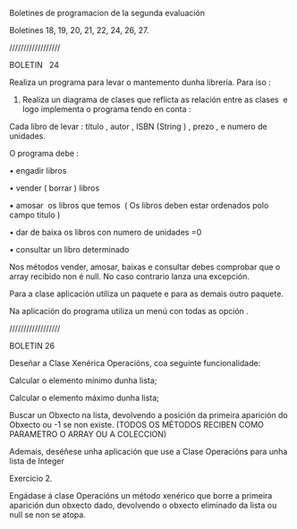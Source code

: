 Boletines de programacion de la segunda evaluación

Boletines 18, 19, 20, 21, 22, 24, 26, 27.

//////////////////

BOLETIN   24

Realiza un programa para levar o mantemento dunha librería. Para iso :

1. Realiza un diagrama de clases que reflicta as relación entre as clases  e logo implementa o programa tendo en conta :

Cada libro de levar : título , autor , ISBN (String ) , prezo , e  numero de unidades.

O programa debe :

• engadir libros

• vender ( borrar ) libros 

▪ amosar  os libros que temos  ( Os libros deben estar ordenados polo campo titulo )

• dar de baixa os libros con numero de unidades =0

• consultar un libro determinado

Nos métodos vender, amosar, baixas e consultar debes comprobar que o array recibido non é null. No caso contrario lanza una excepción.

Para a clase aplicación utiliza un paquete e para as demais outro paquete.

Na aplicación do programa utiliza un menú con todas as opción .

//////////////////

BOLETIN 26

Deseñar a Clase Xenérica Operacións, coa seguinte funcionalidade: 

Calcular o elemento mínimo dunha lista; 

Calcular o elemento máximo dunha lista;

Buscar un Obxecto na lista, devolvendo a posición da primeira aparición do Obxecto  ou -1 se non existe. 
(TODOS OS MÉTODOS RECIBEN COMO PARAMETRO O ARRAY OU A COLECCION)

Ademais, deséñese unha aplicación que use a Clase Operacións para unha lista  de Integer 

Exercicio 2.

Engádase á clase Operacións un método  xenérico que borre a primeira aparición  dun obxecto dado, devolvendo o obxecto eliminado da lista ou null se non se atopa.
